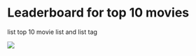 # Leaderboard for top 10  movies
list top 10 movie list and list tag 

<img src="./assets/leaderboard_movie.gif">

